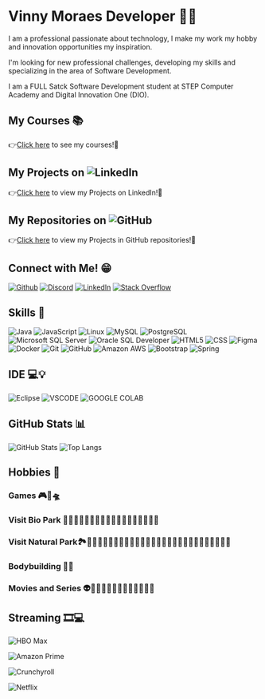 # Vinny Moraes Developer 👨‍💻

I am a professional passionate about technology, I make my work my hobby and innovation opportunities my inspiration.

I'm looking for new professional challenges, developing my skills and specializing in the area of ​​Software Development.

I am a FULL Satck Software Development student at STEP Computer Academy and Digital Innovation One (DIO).

## My Courses 📚
👉<a href="https://www.linkedin.com/in/vinicius-araujo-moraes-ti/details/certifications/">Click here</a> to see my courses!🎯

## My Projects on ![LinkedIn](https://img.shields.io/badge/LinkedIn-0A66C2.svg?style=for-the-badge&logo=LinkedIn&logoColor=white)
👉<a href="https://www.linkedin.com/in/vinicius-araujo-moraes-ti/details/projects/?profileUrn=urn%3Ali%3Afsd_profile%3AACoAABzDpr4BmSu4Xmh1j9dcDZ4xQkKan7uRJw0">Click here</a> to view my Projects on LinkedIn!🎯

## My Repositories on ![GitHub](https://img.shields.io/badge/GitHub-181717.svg?style=for-the-badge&logo=GitHub&logoColor=white)
👉<a href="https://github.com/VinnyMoraes-dev?tab=repositories">Click here</a> to view my Projects in GitHub repositories!🎯

## Connect with Me! 😁
[![Github](https://img.shields.io/badge/GitHub-100000?style=for-the-badge&logo=github&logoColor=white)](https://github.com/VinnyMoraes-dev)
[![Discord](https://img.shields.io/badge/Discord-5865F2?style=for-the-badge&logo=discord&logoColor=white)](https://discord.gg/638059295715491900)
[![LinkedIn](https://img.shields.io/badge/LinkedIn-357?style=for-the-badge&logo=linkedin&logoColor=ffff)](https://www.linkedin.com/in/vinicius-araujo-moraes-ti/)
[![Stack Overflow](https://img.shields.io/badge/Stack_Overflow-FE7A16?style=for-the-badge&logo=stack-overflow&logoColor=white)](https://stackoverflow.com/users/19320344/vinny-moraes)

## Skills 🤹
![Java](https://img.shields.io/badge/Java-ED8B00?style=for-the-badge&logo=openjdk&logoColor=white)
![JavaScript](https://img.shields.io/badge/JavaScript-323330?style=for-the-badge&logo=javascript&logoColor=F7DF1E)
![Linux](https://img.shields.io/badge/Linux-FCC624.svg?style=for-the-badge&logo=Linux&logoColor=black)
![MySQL](https://img.shields.io/badge/MySQL-005C84?style=for-the-badge&logo=mysql&logoColor=white)
![PostgreSQL](https://img.shields.io/badge/PostgreSQL-4169E1.svg?style=for-the-badge&logo=PostgreSQL&logoColor=white)
![Microsoft SQL Server](https://img.shields.io/badge/Microsoft%20SQL%20Server-CC2927.svg?style=for-the-badge&logo=Microsoft-SQL-Server&logoColor=white)
![Oracle SQL Developer](https://img.shields.io/badge/Oracle-F80000.svg?style=for-the-badge&logo=Oracle&logoColor=white)
![HTML5](https://img.shields.io/badge/HTML5-E34F26?style=for-the-badge&logo=html5&logoColor=white)
![CSS](https://img.shields.io/badge/CSS3-1572B6?style=for-the-badge&logo=css3&logoColor=white)
![Figma](https://img.shields.io/badge/Figma-F24E1E?style=for-the-badge&logo=figma&logoColor=white)
![Docker](https://img.shields.io/badge/Docker-2CA5E0?style=for-the-badge&logo=docker&logoColor=white)
![Git](https://img.shields.io/badge/Git-F05032.svg?style=for-the-badge&logo=Git&logoColor=white)
![GitHub](https://img.shields.io/badge/GitHub-181717.svg?style=for-the-badge&logo=GitHub&logoColor=white)
![Amazon AWS](https://img.shields.io/badge/Amazon_AWS-FF9900?style=for-the-badge&logo=amazonaws&logoColor=white)
![Bootstrap](https://img.shields.io/badge/Bootstrap-563D7C?style=for-the-badge&logo=bootstrap&logoColor=white)
![Spring](https://img.shields.io/badge/Spring-6DB33F?style=for-the-badge&logo=spring&logoColor=white)

## IDE 💻💡
![Eclipse](https://img.shields.io/badge/Eclipse-2C2255?style=for-the-badge&logo=eclipse&logoColor=white)
![VSCODE](https://img.shields.io/badge/VSCode-0078D4?style=for-the-badge&logo=visual%20studio%20code&logoColor=whit)
![GOOGLE COLAB](https://img.shields.io/badge/Google%20Colab-F9AB00.svg?style=for-the-badge&logo=Google-Colab&logoColor=white)

## GitHub Stats 📊
![GitHub Stats](https://github-readme-stats.vercel.app/api?username=VinnyMoraes-dev&show_icons=true&theme=tokyonight) 
![Top Langs](https://github-readme-stats.vercel.app/api/top-langs/?username=VinnyMoraes-dev&layout=compact&theme=tokyonight)


## Hobbies 🚴
### Games 🎮👾🛸

### Visit Bio Park 🐘🦒🦧🦍🐒🦝🦥🦁🦢🐅🦛🦏🦙🦉🦚🦔🐢🐊

### Visit Natural Park🏞️🌳🌳🍃🍃🌼🌻🍄🦢🦜🐦‍🦅🐄🐂🐎🐎🐖🐖🐸🐊🐞🦗🐜🐜🐜🐌🐛🐝

### Bodybuilding 🏋️‍♂️

### Movies and Series 👽👨‍🚀🚀🧙‍♂️🧝‍♀️🧛🏻‍♂️🥊🥋

## Streaming 🎞💻
![HBO Max](https://img.shields.io/badge/HBO-000000.svg?style=for-the-badge&logo=HBO&logoColor=white)

![Amazon Prime](https://img.shields.io/badge/Amazon%20Prime-00A8E1?style=for-the-badge&logo=netflix&logoColor=white)

![Crunchyroll](https://img.shields.io/badge/Crunchyroll-F47521?style=for-the-badge&logo=crunchyroll&logoColor=white)

![Netflix](https://img.shields.io/badge/Netflix-E50914?style=for-the-badge&logo=netflix&logoColor=white)
